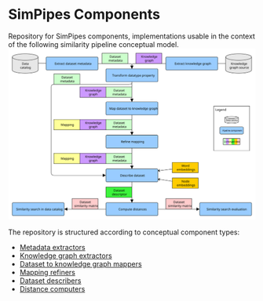# SimPipes Components
Repository for SimPipes components, implementations usable in the context of the following similarity pipeline conceptual model.
![Conceptual similarity pipeline model](assets/images/conceptual-similarity-pipeline-model.svg)

The repository is structured according to conceptual component types:

- [Metadata extractors](dataset-describers)
- [Knowledge graph extractors](knowledge-graph-extractors)
- [Dataset to knowledge graph mappers](dataset-to-knowledge-graph-mappers)
- [Mapping refiners](mapping-refiners)
- [Dataset describers](dataset-describers)
- [Distance computers](distance-computers)